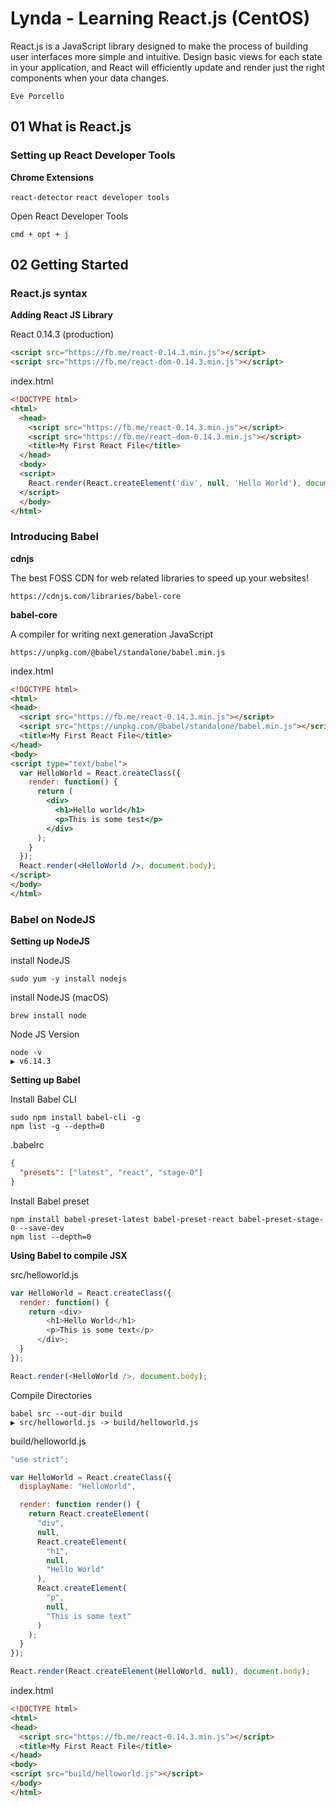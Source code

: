 # Lynda - Learning React.js (CentOS)
React.js is a JavaScript library designed to make the process of building user interfaces more simple and intuitive. Design basic views for each state in your application, and React will efficiently update and render just the right components when your data changes.

`Eve Porcello`

## 01 What is React.js
### Setting up React Developer Tools

**Chrome Extensions**

`react-detector` `react developer tools`

Open React Developer Tools

`cmd + opt + j`

## 02 Getting Started
### React.js syntax

**Adding React JS Library**

React 0.14.3 (production)
```html
<script src="https://fb.me/react-0.14.3.min.js"></script>
<script src="https://fb.me/react-dom-0.14.3.min.js"></script>
```

index.html
```html
<!DOCTYPE html>
<html>
  <head>
    <script src="https://fb.me/react-0.14.3.min.js"></script>
    <script src="https://fb.me/react-dom-0.14.3.min.js"></script>
    <title>My First React File</title>
  </head>
  <body>
  <script>
    React.render(React.createElement('div', null, 'Hello World'), document.body);
  </script>
  </body>
</html>
```

### Introducing Babel

**cdnjs**

The best FOSS CDN for web related libraries to speed up your websites!
```
https://cdnjs.com/libraries/babel-core
```

**babel-core**

A compiler for writing next generation JavaScript
```
https://unpkg.com/@babel/standalone/babel.min.js
```

index.html
```html
<!DOCTYPE html>
<html>
<head>
  <script src="https://fb.me/react-0.14.3.min.js"></script>
  <script src="https://unpkg.com/@babel/standalone/babel.min.js"></script>
  <title>My First React File</title>
</head>
<body>
<script type="text/babel">
  var HelloWorld = React.createClass({
    render: function() {
      return (
        <div>
          <h1>Hello world</h1>
          <p>This is some test</p>
        </div>
      );
    }
  });
  React.render(<HelloWorld />, document.body);
</script>
</body>
</html>
```

### Babel on NodeJS

**Setting up NodeJS**

install NodeJS
```
sudo yum -y install nodejs
```

install NodeJS (macOS)
```
brew install node
```

Node JS Version
```
node -v
▶ v6.14.3
```
**Setting up Babel**

Install Babel CLI
```
sudo npm install babel-cli -g
npm list -g --depth=0
```

.babelrc
```json
{
  "presets": ["latest", "react", "stage-0"]
}
```

Install Babel preset
```
npm install babel-preset-latest babel-preset-react babel-preset-stage-0 --save-dev
npm list --depth=0
```

**Using Babel to compile JSX**

src/helloworld.js
```javascript
var HelloWorld = React.createClass({
  render: function() {
    return <div>
        <h1>Hello World</h1>
        <p>This is some text</p>
      </div>;
  }
});

React.render(<HelloWorld />, document.body);
```

Compile Directories
```
babel src --out-dir build
▶ src/helloworld.js -> build/helloworld.js
```

build/helloworld.js
```javascript
"use strict";

var HelloWorld = React.createClass({
  displayName: "HelloWorld",

  render: function render() {
    return React.createElement(
      "div",
      null,
      React.createElement(
        "h1",
        null,
        "Hello World"
      ),
      React.createElement(
        "p",
        null,
        "This is some text"
      )
    );
  }
});

React.render(React.createElement(HelloWorld, null), document.body);
```
index.html
```html
<!DOCTYPE html>
<html>
<head>
  <script src="https://fb.me/react-0.14.3.min.js"></script>
  <title>My First React File</title>
</head>
<body>
<script src="build/helloworld.js"></script>
</body>
</html>
```
